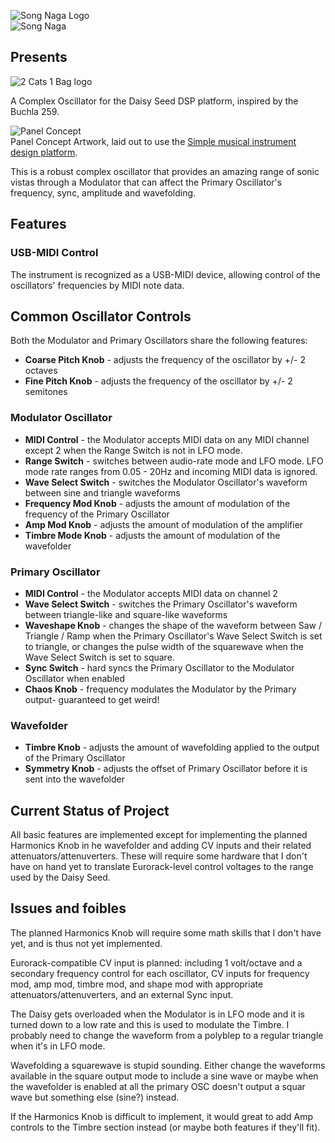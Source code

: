 ![Song Naga Logo](https://songnaga.dansteeby.com/wp-content/uploads/2022/06/song-naga-logo-300x217.png)  
![Song Naga](https://songnaga.dansteeby.com/wp-content/uploads/2022/08/Untitled-1@4x.png)

##  Presents  

![2 Cats 1 Bag logo](https://songnaga.dansteeby.com/wp-content/uploads/2022/08/2-cats-1-bag.png)  

A Complex Oscillator for the Daisy Seed DSP platform, inspired by the Buchla 259.    

![Panel Concept](https://songnaga.dansteeby.com/wp-content/uploads/2022/08/panel-concept.png)  
Panel Concept Artwork, laid out to use the [Simple musical instrument design platform](https://www.synthux.academy/simple).  

This is a robust complex oscillator that provides an amazing range of sonic vistas through a Modulator that can affect the Primary Oscillator's frequency, sync, amplitude and wavefolding.  

## Features  

### USB-MIDI Control  

The instrument is recognized as a USB-MIDI device, allowing control of the oscillators' frequencies by MIDI note data.

## Common Oscillator Controls  

Both the Modulator and Primary Oscillators share the following features:  

- **Coarse Pitch Knob** - adjusts the frequency of the oscillator by +/- 2 octaves
- **Fine Pitch Knob** - adjusts the frequency of the oscillator by +/- 2 semitones  

### Modulator Oscillator  

- **MIDI Control** - the Modulator accepts MIDI data on any MIDI channel except 2 when the Range Switch is not in LFO mode.  
- **Range Switch** - switches between audio-rate mode and LFO mode.  LFO mode rate ranges from 0.05 - 20Hz and incoming MIDI data is ignored.  
- **Wave Select Switch** - switches the Modulator Oscillator's waveform between sine and triangle waveforms
- **Frequency Mod Knob** - adjusts the amount of modulation of the frequency of the Primary Oscillator
- **Amp Mod Knob** - adjusts the amount of modulation of the amplifier
- **Timbre Mode Knob** - adjusts the amount of modulation of the wavefolder  

### Primary Oscillator  

- **MIDI Control** - the Modulator accepts MIDI data on channel 2  
- **Wave Select Switch** - switches the Primary Oscillator's waveform between triangle-like and square-like waveforms
- **Waveshape Knob** - changes the shape of the waveform between Saw / Triangle / Ramp when the Primary Oscillator's Wave Select Switch is set to triangle, or changes the pulse width of the squarewave when the Wave Select Switch is set to square.  
- **Sync Switch** - hard syncs the Primary Oscillator to the Modulator Oscillator when enabled  
- **Chaos Knob** - frequency modulates the Modulator by the Primary output- guaranteed to get weird!  

### Wavefolder   

- **Timbre Knob** - adjusts the amount of wavefolding applied to the output of the Primary Oscillator  
- **Symmetry Knob** - adjusts the offset of Primary Oscillator before it is sent into the wavefolder  

## Current Status of Project  

All basic features are implemented except for implementing the planned Harmonics Knob in he wavefolder and adding CV inputs and their related attenuators/attenuverters.  These will require some hardware that I don't have on hand yet to translate Eurorack-level control voltages to the range used by the Daisy Seed.  

## Issues and foibles  

The planned Harmonics Knob will require some math skills that I don't have yet, and is thus not yet implemented.  

Eurorack-compatible CV input is planned:  including 1 volt/octave and a secondary frequency control for each oscillator, CV inputs for frequency mod, amp mod, timbre mod, and shape mod with appropriate attenuators/attenuverters, and an external Sync input.  

The Daisy gets overloaded when the Modulator is in LFO mode and it is turned down to a low rate and this is used to modulate the Timbre.  I probably need to change the waveform from a polyblep to a regular triangle when it's in LFO mode. 

Wavefolding a squarewave is stupid sounding.  Either change the waveforms available in the square output mode to include a sine wave or maybe when the wavefolder is enabled at all the primary OSC doesn't output a squar wave but something else (sine?) instead.  

If the Harmonics Knob is difficult to implement, it would great to add Amp controls to the Timbre section instead (or maybe both features if they'll fit).  


